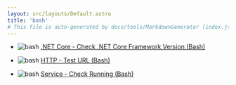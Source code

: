 ```yaml
---
layout: src/layouts/Default.astro
title: 'bash'
# This file is auto-generated by docs/tools/MarkdownGenerator (index.js)
---
```


<ul>

<li>

![bash](https://i.octopus.com/library/step-templates/bash.png) [.NET Core - Check .NET Core Framework Version (Bash)](/bash/.net-core-check-.net-core-framework-version-(bash)/)

</li>
        
<li>

![bash](https://i.octopus.com/library/step-templates/bash.png) [HTTP - Test URL (Bash)](/bash/http-test-url-(bash)/)

</li>
        
<li>

![bash](https://i.octopus.com/library/step-templates/bash.png) [Service - Check Running (Bash)](/bash/service-check-running-(bash)/)

</li>
        
</ul>
